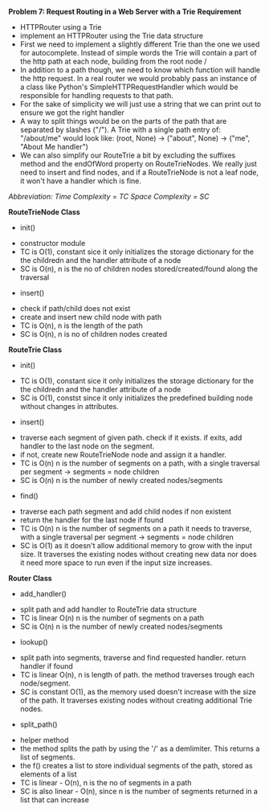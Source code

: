 **Problem 7: Request Routing in a Web Server with a Trie**
**Requirement**
- HTTPRouter using a Trie
- implement an HTTPRouter using the Trie data structure
- First we need to implement a slightly different Trie than the one we used for autocomplete. Instead of simple words the Trie will contain a part of the http path at each node, building from the root node /
- In addition to a path though, we need to know which function will handle the http request. In a real router we would probably pass an instance of a class like Python's SimpleHTTPRequestHandler which would be responsible for handling requests to that path. 
- For the sake of simplicity we will just use a string that we can print out to ensure we got the right handler
- A way to split things would be on the parts of the path that are separated by slashes ("/"). A Trie with a single path entry of: "/about/me" would look like: 
    (root, None) -> ("about", None) -> ("me", "About Me handler")
- We can also simplify our RouteTrie a bit by excluding the suffixes method and the endOfWord property on RouteTrieNodes. We really just need to insert and find nodes, and if a RouteTrieNode is not a leaf node, it won't have a handler which is fine.

_Abbreviation:_
_Time Complexity = TC_
_Space Complexity = SC_


 
**RouteTrieNode Class**

* init()
- constructor module
- TC is O(1), constant sice it only initializes the storage dictionary for the the childredn and the handler attribute of a node
- SC is O(n), n is the no of children nodes stored/created/found along the traversal 


* insert()
- check if path/child does not exist
- create and insert new child node with path
- TC is O(n), n is the length of the path
- SC is O(n), n is no of children nodes created


**RouteTrie Class**

* init()
- TC is O(1), constant sice it only initializes the storage dictionary for the the childredn and the handler attribute of a node
- SC is O(1), constst since it only initializes the predefined building node without changes in attributes.


* insert()
- traverse each segment of given path. check if it exists. if exits, add handler to the last node on the segment. 
- if not, create new RouteTrieNode node and assign it a handler.
- TC is O(n) n is the number of segments on a path, with a single traversal per segment -> segments = node children
- SC is O(n) n is the number of newly created nodes/segments


* find()
- traverse each path segment and add child nodes if non existent
- return the handler for the last node if found
- TC is O(n) n is the number of segments on a path it needs to traverse, with a single traversal per segment -> segments = node children
- SC is O(1) as it doesn't allow additional memory to grow with the input size. It traverses the existing nodes without creating new data nor does it need more space to run even if the input size increases.


**Router Class**

* add_handler()
- split path and add handler to RouteTrie data structure
- TC is linear O(n) n is the number of segments on a path
- SC is O(n) n is the number of newly created nodes/segments


* lookup()
- split path into segments, traverse and find requested handler. return handler if found
- TC is linear O(n), n is length of path. the method traverses trough each node/segment.
- SC is constant O(1), as the memory used doesn't increase with the size of the path. It traverses existing nodes without creating additional Trie nodes.


* split_path()
- helper method
- the method splits the path by using the '/' as a demlimiter. This returns a list of segments.
- the f() creates a list to store individual segments of the path, stored as elements of a list
- TC is linear - O(n), n is the no of segments in a path
- SC is also linear - O(n), since n is the number of segments returned in a list that can increase
